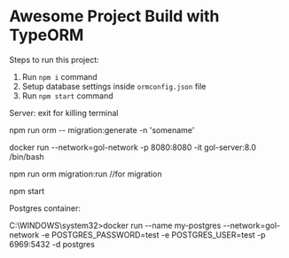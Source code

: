 # Awesome Project Build with TypeORM

Steps to run this project:

1. Run `npm i` command
2. Setup database settings inside `ormconfig.json` file
3. Run `npm start` command

Server:
exit for killing terminal

npm run orm -- migration:generate -n 'somename'

docker run --network=gol-network -p 8080:8080 -it gol-server:8.0  /bin/bash

npm run orm migration:run  //for migration

npm start


Postgres container:

C:\WINDOWS\system32>docker run --name my-postgres --network=gol-network -e POSTGRES_PASSWORD=test -e POSTGRES_USER=test -p 6969:5432 -d postgres